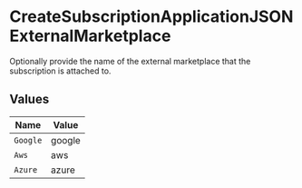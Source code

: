 # CreateSubscriptionApplicationJSONExternalMarketplace

Optionally provide the name of the external marketplace that the subscription is attached to.


## Values

| Name     | Value    |
| -------- | -------- |
| `Google` | google   |
| `Aws`    | aws      |
| `Azure`  | azure    |